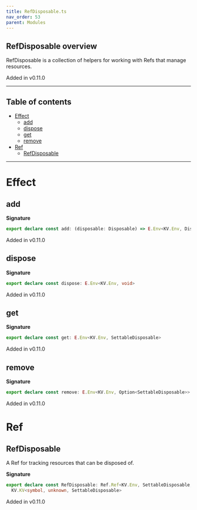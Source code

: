```yaml
---
title: RefDisposable.ts
nav_order: 53
parent: Modules
---
```


## RefDisposable overview

RefDisposable is a collection of helpers for working with Refs that manage resources.

Added in v0.11.0

---

<h2 class="text-delta">Table of contents</h2>

- [Effect](#effect)
  - [add](#add)
  - [dispose](#dispose)
  - [get](#get)
  - [remove](#remove)
- [Ref](#ref)
  - [RefDisposable](#refdisposable)

---

# Effect

## add

**Signature**

```ts
export declare const add: (disposable: Disposable) => E.Env<KV.Env, Disposable>
```

Added in v0.11.0

## dispose

**Signature**

```ts
export declare const dispose: E.Env<KV.Env, void>
```

Added in v0.11.0

## get

**Signature**

```ts
export declare const get: E.Env<KV.Env, SettableDisposable>
```

Added in v0.11.0

## remove

**Signature**

```ts
export declare const remove: E.Env<KV.Env, Option<SettableDisposable>>
```

Added in v0.11.0

# Ref

## RefDisposable

A Ref for tracking resources that can be disposed of.

**Signature**

```ts
export declare const RefDisposable: Ref.Ref<KV.Env, SettableDisposable, SettableDisposable> &
  KV.KV<symbol, unknown, SettableDisposable>
```

Added in v0.11.0
